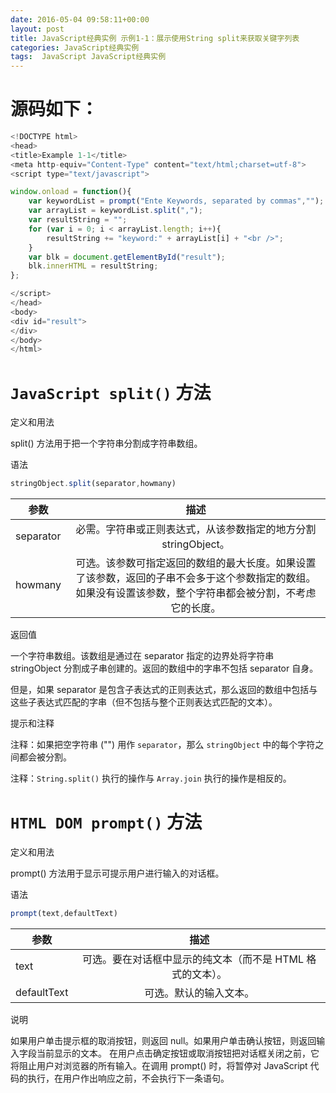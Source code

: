 ```yaml
---
date: 2016-05-04 09:58:11+00:00
layout: post
title: JavaScript经典实例 示例1-1：展示使用String split来获取关键字列表
categories: JavaScript经典实例
tags:  JavaScript JavaScript经典实例
---
```


<!DOCTYPE html>
<head>
<title>Example 1-1</title>
<meta http-equiv="Content-Type" content="text/html;charset=utf-8">
<script type="text/javascript">

window.onload = function(){
    var keywordList = prompt("Ente Keywords, separated by commas","1,2,3");
	var arrayList = keywordList.split(",");
	var resultString = "";
	for (var i = 0; i < arrayList.length; i++){
        resultString += "keyword:" + arrayList[i] + "<br />";
	}
	var blk = document.getElementById("result");
	blk.innerHTML = resultString;
};

</script>
</head>
<body>
<div id="result">
</div>
</body>
</html>

源码如下：
============================
``` javascript
<!DOCTYPE html>
<head>
<title>Example 1-1</title>
<meta http-equiv="Content-Type" content="text/html;charset=utf-8">
<script type="text/javascript">

window.onload = function(){
    var keywordList = prompt("Ente Keywords, separated by commas","");
	var arrayList = keywordList.split(",");
	var resultString = "";
	for (var i = 0; i < arrayList.length; i++){
        resultString += "keyword:" + arrayList[i] + "<br />";
	}
	var blk = document.getElementById("result");
	blk.innerHTML = resultString;
};

</script>
</head>
<body>
<div id="result">
</div>
</body>
</html>
``` 

`JavaScript split()` 方法
============================

定义和用法

split() 方法用于把一个字符串分割成字符串数组。

语法

``` javascript
stringObject.split(separator,howmany)
``` 

| 参数	        |                      描述 				        		          | 
| ----------   	|:--------------------------------------------------------------: |
| separator     | 必需。字符串或正则表达式，从该参数指定的地方分割 stringObject。    |
| howmany       |可选。该参数可指定返回的数组的最大长度。如果设置了该参数，返回的子串不会多于这个参数指定的数组。如果没有设置该参数，整个字符串都会被分割，不考虑它的长度。 |

返回值

一个字符串数组。该数组是通过在 separator 指定的边界处将字符串 stringObject 分割成子串创建的。返回的数组中的字串不包括 separator 自身。

但是，如果 separator 是包含子表达式的正则表达式，那么返回的数组中包括与这些子表达式匹配的字串（但不包括与整个正则表达式匹配的文本）。

提示和注释

注释：如果把空字符串 ("") 用作 `separator`，那么 `stringObject` 中的每个字符之间都会被分割。

注释：`String.split()` 执行的操作与 `Array.join` 执行的操作是相反的。

`HTML DOM prompt()` 方法
===================
定义和用法

prompt() 方法用于显示可提示用户进行输入的对话框。

语法
``` javascript
prompt(text,defaultText)
``` 

| 参数	        |                      描述 				        			| 
| ----------   	|     :--------------------------: 							|
| text          | 可选。要在对话框中显示的纯文本（而不是 HTML 格式的文本）。    	|
| defaultText   | 可选。默认的输入文本。                                      |

说明

如果用户单击提示框的取消按钮，则返回 null。如果用户单击确认按钮，则返回输入字段当前显示的文本。
在用户点击确定按钮或取消按钮把对话框关闭之前，它将阻止用户对浏览器的所有输入。在调用 prompt() 时，将暂停对 JavaScript 代码的执行，在用户作出响应之前，不会执行下一条语句。


